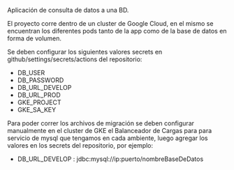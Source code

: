 Aplicación de consulta de datos a una BD.

El proyecto corre dentro de un cluster de Google Cloud, en el mismo se encuentran los diferentes pods tanto de la app
como de la base de datos en forma de volumen.

Se deben configurar los siguientes valores secrets en github/settings/secrets/actions del repositorio:

- DB_USER
- DB_PASSWORD
- DB_URL_DEVELOP
- DB_URL_PROD
- GKE_PROJECT
- GKE_SA_KEY


Para poder correr los archivos de migración se deben configurar manualmente en el cluster de GKE el Balanceador de 
Cargas para para servicio de mysql que tengamos en cada ambiente, luego agregar los valores en los secrets del 
repositorio, por ejemplo: 

- DB_URL_DEVELOP : jdbc:mysql://ip:puerto/nombreBaseDeDatos

